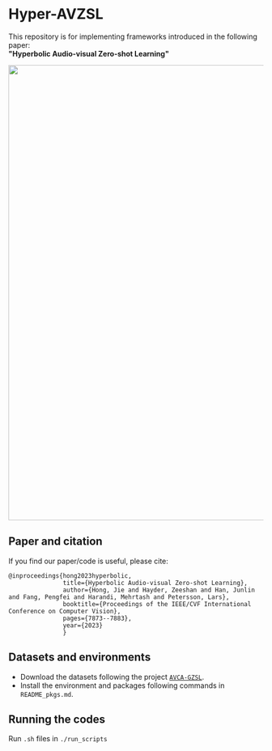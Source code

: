 # Hyper-AVZSL
This repository is for implementing frameworks introduced in the following paper:  
**"Hyperbolic Audio-visual Zero-shot Learning"**

<p align="center">
  <img width="900" src="https://github.com/JHome1/Hyper-AVZL/blob/main/Figure1.png"> 
</p>

## Paper and citation  
If you find our paper/code is useful, please cite:
```
@inproceedings{hong2023hyperbolic,
               title={Hyperbolic Audio-visual Zero-shot Learning},
               author={Hong, Jie and Hayder, Zeeshan and Han, Junlin and Fang, Pengfei and Harandi, Mehrtash and Petersson, Lars},
               booktitle={Proceedings of the IEEE/CVF International Conference on Computer Vision},
               pages={7873--7883},
               year={2023}
               }
```

## Datasets and environments
* Download the datasets following the project [```AVCA-GZSL```](https://github.com/ExplainableML/AVCA-GZSL).
* Install the environment and packages following commands in ```README_pkgs.md```.

## Running the codes
Run ```.sh``` files in ```./run_scripts```
